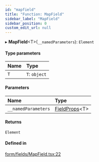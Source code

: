 ```yaml
---
id: "mapfield"
title: "Function: MapField"
sidebar_label: "MapField"
sidebar_position: 0
custom_edit_url: null
---
```


▸ **MapField**<T\>(`__namedParameters`): `Element`

#### Type parameters

| Name | Type |
| :------ | :------ |
| `T` | `T`: `object` |

#### Parameters

| Name | Type |
| :------ | :------ |
| `__namedParameters` | [FieldProps](../interfaces/fieldprops.md)<T\> |

#### Returns

`Element`

#### Defined in

[form/fields/MapField.tsx:22](https://github.com/Camberi/firecms/blob/b1328ad/src/form/fields/MapField.tsx#L22)

